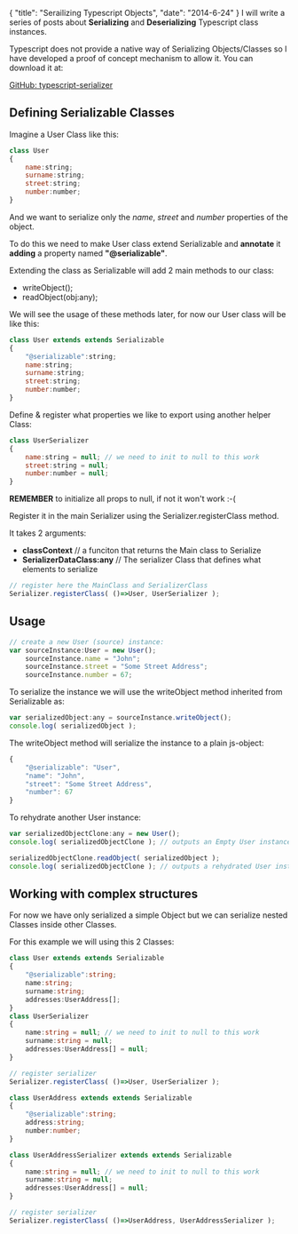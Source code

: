 {
    "title": "Serailizing Typescript Objects",
    "date": "2014-6-24"
}
I will write a series of posts about **Serializing** and **Deserializing** Typescript class instances.

Typescript does not provide a native way of Serializing Objects/Classes so I have developed a proof of concept mechanism to allow it. You can download it at:

[GitHub: typescript-serializer](https://github.com/xperiments/typescript-serializer)


## Defining Serializable Classes

Imagine a User Class like this:

```javascript
class User
{
	name:string;
	surname:string;
	street:string;
	number:number;
}
```

And we want to serialize only the *name*, *street* and *number* properties of the object.

To do this we need to make User class extend Serializable and **annotate** it **adding** a property named **"@serializable"**.

Extending the class as Serializable will add 2 main methods to our class:

* writeObject();
* readObject(obj:any);

We will see the usage of these methods later, for now our User class will be like this:

```javascript
class User extends extends Serializable
{
    "@serializable":string;
    name:string;
    surname:string;
    street:string;
    number:number;
}
```

Define & register what properties we like to export using another helper Class:

```javascript
class UserSerializer
{
    name:string = null; // we need to init to null to this work
    street:string = null;
    number:number = null;
}
```
**REMEMBER** to initialize all props to null, if not it won't work :-(


Register it in the main Serializer using the Serializer.registerClass method.

It takes 2 arguments:

* **classContext** // a funciton that returns the Main class to Serialize
* **SerializerDataClass:any** // The serializer Class that defines what elements to serialize


```javascript
// register here the MainClass and SerializerClass
Serializer.registerClass( ()=>User, UserSerializer );
```


## Usage

```javascript
// create a new User (source) instance:
var sourceInstance:User = new User();
    sourceInstance.name = "John";
    sourceInstance.street = "Some Street Address";
    sourceInstance.number = 67;
```

To serialize the instance we will use the writeObject method inherited from Serializable as:

```javascript
var serializedObject:any = sourceInstance.writeObject();
console.log( serializedObject );
```

The writeObject method will serialize the instance to a plain js-object:

```javascript
{
    "@serializable": "User",
    "name": "John",
    "street": "Some Street Address",
    "number": 67
}
```

To rehydrate another User instance:

```javascript
var serializedObjectClone:any = new User();
console.log( serializedObjectClone ); // outputs an Empty User instance

serializedObjectClone.readObject( serializedObject );
console.log( serializedObjectClone ); // outputs a rehydrated User instance
```

## Working with complex structures

For now we have only serialized a simple Object but we can serialize nested Classes inside other Classes.

For this example we will using this 2 Classes:
```typescript
class User extends extends Serializable
{
    "@serializable":string;
    name:string;
    surname:string;
    addresses:UserAddress[];
}
class UserSerializer
{
    name:string = null; // we need to init to null to this work
    surname:string = null;
    addresses:UserAddress[] = null;
}

// register serializer
Serializer.registerClass( ()=>User, UserSerializer );

class UserAddress extends extends Serializable
{
    "@serializable":string;
    address:string;
    number:number;
}

class UserAddressSerializer extends extends Serializable
{
    name:string = null; // we need to init to null to this work
    surname:string = null;
    addresses:UserAddress[] = null;
}

// register serializer
Serializer.registerClass( ()=>UserAddress, UserAddressSerializer );

```
